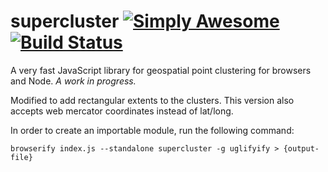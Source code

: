 # supercluster [![Simply Awesome](https://img.shields.io/badge/simply-awesome-brightgreen.svg)](https://github.com/mourner/projects) [![Build Status](https://travis-ci.org/mapbox/supercluster.svg?branch=master)](https://travis-ci.org/mapbox/supercluster)

A very fast JavaScript library for geospatial point clustering for browsers and Node. _A work in progress._

Modified to add rectangular extents to the clusters. This version also accepts web mercator coordinates
instead of lat/long.

In order to create an importable module, run the following command:

`browserify index.js --standalone supercluster -g uglifyify > {output-file}`
